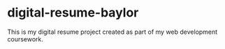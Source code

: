 # digital-resume-baylor
This is my digital resume project created as part of my web development coursework.
